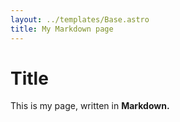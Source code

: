 ```yaml
---
layout: ../templates/Base.astro
title: My Markdown page
---
```


# Title

This is my page, written in **Markdown.**
